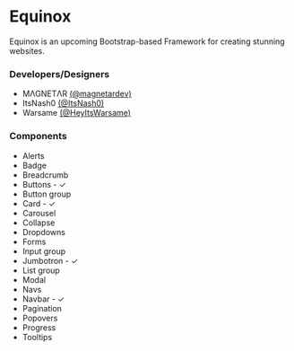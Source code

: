 # Equinox
Equinox is an upcoming Bootstrap-based Framework for creating stunning websites.

### Developers/Designers
* MΛGNETΛR [(@magnetardev)](https://twitter.com/magnetardev)
* ItsNash0 [(@ItsNash0)](https://twitter.com/ItsNash0)
* Warsame [(@HeyItsWarsame)](https://twitter.com/HeyItsWarsame)
### Components
* Alerts
* Badge
* Breadcrumb
* Buttons - ✓
* Button group
* Card - ✓
* Carousel
* Collapse
* Dropdowns
* Forms
* Input group
* Jumbotron - ✓
* List group
* Modal
* Navs
* Navbar - ✓
* Pagination
* Popovers
* Progress
* Tooltips

